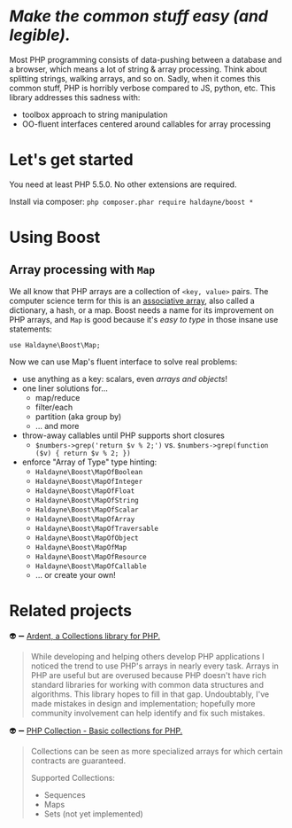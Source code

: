 # *Make the common stuff easy (and legible).*

Most PHP programming consists of data-pushing between a database and a browser, which means a lot of string & array processing.  Think about splitting strings, walking arrays, and so on.  Sadly, when it comes this common stuff, PHP is horribly verbose compared to JS, python, etc.  This library addresses this sadness with:

* toolbox approach to string manipulation
* OO-fluent interfaces centered around callables for array processing

# Let's get started

You need at least PHP 5.5.0.  No other extensions are required.

Install via composer: `php composer.phar require haldayne/boost *`

# Using Boost

## Array processing with `Map`

We all know that PHP arrays are a collection of `<key, value>` pairs.  The computer science term for this is an [associative array](https://en.wikipedia.org/wiki/Associative_array), also called a dictionary, a hash, or a map.  Boost needs a name for its improvement on PHP arrays, and `Map` is good because it's *easy to type* in those insane use statements:

    use Haldayne\Boost\Map;

Now we can use Map's fluent interface to solve real problems:

* use anything as a key: scalars, even *arrays and objects*!
* one liner solutions for...
   * map/reduce
   * filter/each
   * partition (aka group by)
   * ... and more
* throw-away callables until PHP supports short closures
   * `$numbers->grep('return $v % 2;')` vs.
     `$numbers->grep(function ($v) { return $v % 2; })`
* enforce "Array of Type" type hinting:
   * `Haldayne\Boost\MapOfBoolean`
   * `Haldayne\Boost\MapOfInteger`
   * `Haldayne\Boost\MapOfFloat`
   * `Haldayne\Boost\MapOfString`
   * `Haldayne\Boost\MapOfScalar`
   * `Haldayne\Boost\MapOfArray`
   * `Haldayne\Boost\MapOfTraversable`
   * `Haldayne\Boost\MapOfObject`
   * `Haldayne\Boost\MapOfMap`
   * `Haldayne\Boost\MapOfResource`
   * `Haldayne\Boost\MapOfCallable`
   * ... or create your own!

# Related projects

:alien: :heavy_minus_sign: [Ardent, a Collections library for PHP.](https://github.com/morrisonlevi/Ardent)

> While developing and helping others develop PHP applications I noticed the trend to use PHP's arrays in nearly every task. Arrays in PHP are useful but are overused because PHP doesn't have rich standard libraries for working with common data structures and algorithms. This library hopes to fill in that gap. Undoubtably, I've made mistakes in design and implementation; hopefully more community involvement can help identify and fix such mistakes.


:alien: :heavy_minus_sign: [PHP Collection - Basic collections for PHP.](http://jmsyst.com/libs/PHP-Collection)

> Collections can be seen as more specialized arrays for which certain contracts are guaranteed.
>
> Supported Collections:
> * Sequences
> * Maps
> * Sets (not yet implemented)
